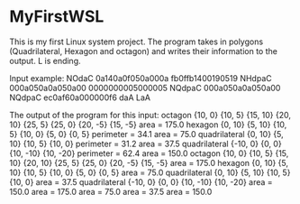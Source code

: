 # MyFirstWSL

This is my first Linux system project.
The program takes in polygons (Quadrilateral, Hexagon and octagon) and writes their information to the output. L is ending.

Input example:
NOdaC
0a140a0f050a000a
fb0ffb1400190519
NHdpaC
000a050a0a050a00
0000000005000005
NQdpaC
000a050a0a050a00
NQdpaC
ec0af60a000000f6
daA
LaA


The output of the program for this input:
octagon {10, 0} {10, 5} {15, 10} {20, 10} {25, 5} {25, 0} {20, -5}
{15, -5}
area = 175.0
hexagon {0, 10} {5, 10} {10, 5} {10, 0} {5, 0} {0, 5}
perimeter = 34.1
area = 75.0
quadrilateral {0, 10} {5, 10} {10, 5} {10, 0}
perimeter = 31.2
area = 37.5
quadrilateral {-10, 0} {0, 0} {10, -10} {10, -20}
perimeter = 62.4
area = 150.0
octagon {10, 0} {10, 5} {15, 10} {20, 10} {25, 5} {25, 0} {20, -5}
{15, -5}
area = 175.0
hexagon {0, 10} {5, 10} {10, 5} {10, 0} {5, 0} {0, 5}
area = 75.0
quadrilateral {0, 10} {5, 10} {10, 5} {10, 0}
area = 37.5
quadrilateral {-10, 0} {0, 0} {10, -10} {10, -20}
area = 150.0
area = 175.0
area = 75.0
area = 37.5
area = 150.0
